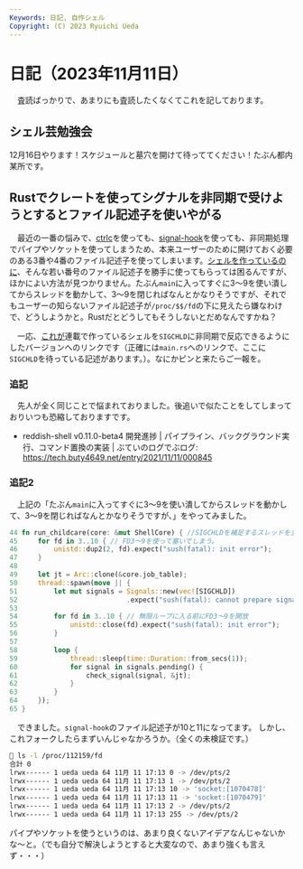```yaml
---
Keywords: 日記, 自作シェル
Copyright: (C) 2023 Ryuichi Ueda
---
```


# 日記（2023年11月11日）

　査読ばっかりで、あまりにも査読したくなくてこれを記しております。

## シェル芸勉強会

12月16日やります！スケジュールと墓穴を開けて待っててください！たぶん都内某所です。

## Rustでクレートを使ってシグナルを非同期で受けようとするとファイル記述子を使いやがる

　最近の一番の悩みで、[ctrlc](https://crates.io/crates/ctrlc)を使っても、[signal-hook](https://crates.io/crates/signal-hook)を使っても、非同期処理でパイプやソケットを使ってしまうため、本来ユーザーのために開けておく必要のある3番や4番のファイル記述子を使ってしまいます。[シェルを作っているのに](/page=sd_rusty_bash)、そんな若い番号のファイル記述子を勝手に使ってもらっては困るんですが、ほかによい方法が見つかりません。たぶん`main`に入ってすぐに3〜9を使い潰してからスレッドを動かして、3〜9を閉じればなんとかなりそうですが、それでもユーザーの知らないファイル記述子が`/proc/$$/fd`の下に見えたら嫌なわけで、どうしようかと。Rustだとどうしてもそうしないとだめなんですかね？

　一応、[これが](https://github.com/shellgei/rusty_bash/blob/sd/202405_async/src/main.rs)連載で作っているシェルを`SIGCHLD`に非同期で反応できるようにしたバージョンへのリンクです（正確には`main.rs`へのリンクで、ここに`SIGCHLD`を待っている記述があります。）。なにかピンと来たらご一報を。

### 追記

　先人が全く同じことで悩まれておりました。後追いで似たことをしてしまっておりいつも恐縮しておりますです。

* reddish-shell v0.11.0-beta4 開発進捗 | パイプライン、バックグラウンド実行、コマンド置換の実装 | ぶていのログでぶログ: https://tech.buty4649.net/entry/2021/11/11/000845

### 追記2

　上記の「たぶん`main`に入ってすぐに3〜9を使い潰してからスレッドを動かして、3〜9を閉じればなんとかなりそうですが、」をやってみました。

```rust
44 fn run_childcare(core: &mut ShellCore) { //SIGCHLDを補足するスレッドを立ち上げる関数
45     for fd in 3..10 { // FD3〜9を使って塞いでしまう。
46         unistd::dup2(2, fd).expect("sush(fatal): init error");
47     }
48
49     let jt = Arc::clone(&core.job_table);
50     thread::spawn(move || {
51         let mut signals = Signals::new(vec![SIGCHLD])
52                           .expect("sush(fatal): cannot prepare signal data");
53
54         for fd in 3..10 { // 無限ループに入る前にFD3〜9を開放
55             unistd::close(fd).expect("sush(fatal): init error");
56         }
57
58         loop {
59             thread::sleep(time::Duration::from_secs(1));
60             for signal in signals.pending() {
61                 check_signal(signal, &jt);
62             }
63         }
64     });
65 }
```


　できました。`signal-hook`のファイル記述子が10と11になってます。
しかし、これフォークしたらまずいんじゃなかろうか。（全くの未検証です。）

```bash
🍣 ls -l /proc/112159/fd
合計 0
lrwx------ 1 ueda ueda 64 11月 11 17:13 0 -> /dev/pts/2
lrwx------ 1 ueda ueda 64 11月 11 17:13 1 -> /dev/pts/2
lrwx------ 1 ueda ueda 64 11月 11 17:13 10 -> 'socket:[1070478]'
lrwx------ 1 ueda ueda 64 11月 11 17:13 11 -> 'socket:[1070479]'
lrwx------ 1 ueda ueda 64 11月 11 17:13 2 -> /dev/pts/2
lrwx------ 1 ueda ueda 64 11月 11 17:13 255 -> /dev/pts/2
```

パイプやソケットを使うというのは、あまり良くないアイデアなんじゃないかな〜と。（でも自分で解決しようとすると大変なので、あまり強くも言えず・・・）
